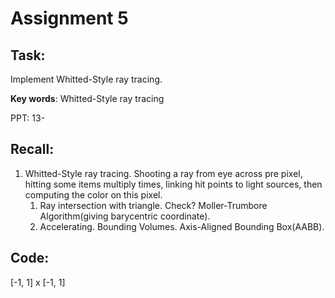 # Assignment 5

## Task:

Implement Whitted-Style ray tracing.

**Key words**: Whitted-Style ray tracing 

PPT: 13-

## Recall:

1. Whitted-Style ray tracing. Shooting a ray from eye across pre pixel, hitting some items multiply times, linking hit points to light sources, then computing the color on this pixel.
   1. Ray intersection with triangle. Check? Moller-Trumbore Algorithm(giving barycentric coordinate).
   2. Accelerating. Bounding Volumes. Axis-Aligned Bounding Box(AABB).

## Code:

[-1, 1] x [-1, 1]